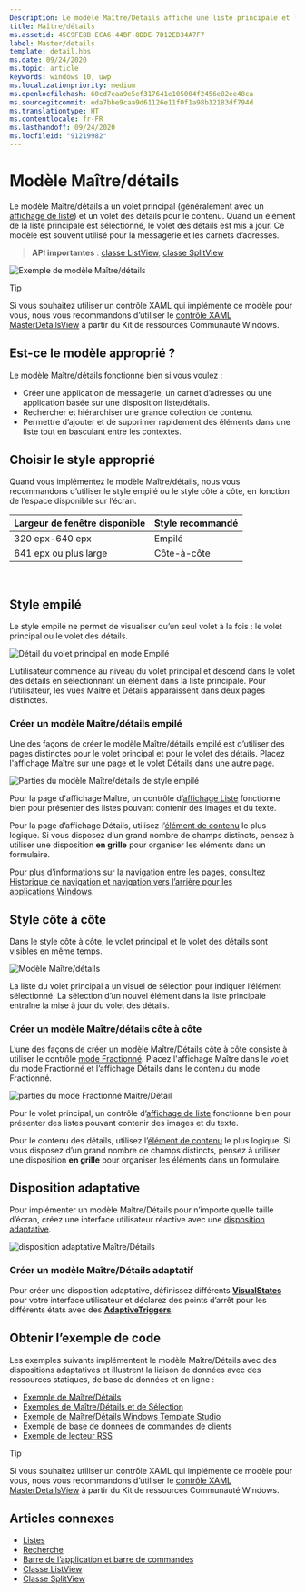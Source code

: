 ```yaml
---
Description: Le modèle Maître/Détails affiche une liste principale et les détails de l’élément actuellement sélectionné. Ce modèle est souvent utilisé pour les listes/carnets d’adresse de messagerie et de contacts.
title: Maître/détails
ms.assetid: 45C9FE8B-ECA6-44BF-8DDE-7D12ED34A7F7
label: Master/details
template: detail.hbs
ms.date: 09/24/2020
ms.topic: article
keywords: windows 10, uwp
ms.localizationpriority: medium
ms.openlocfilehash: 60cd7eaa9e5ef317641e105004f2456e82ee48ca
ms.sourcegitcommit: eda7bbe9caa9d61126e11f0f1a98b12183df794d
ms.translationtype: HT
ms.contentlocale: fr-FR
ms.lasthandoff: 09/24/2020
ms.locfileid: "91219982"
---
```

# <a name="masterdetails-pattern"></a>Modèle Maître/détails

 

Le modèle Maître/détails a un volet principal (généralement avec un [affichage de liste](lists.md)) et un volet des détails pour le contenu. Quand un élément de la liste principale est sélectionné, le volet des détails est mis à jour. Ce modèle est souvent utilisé pour la messagerie et les carnets d’adresses.

> **API importantes** : [classe ListView](/uwp/api/Windows.UI.Xaml.Controls.ListView), [classe SplitView](/uwp/api/windows.ui.xaml.controls.splitview)

![Exemple de modèle Maître/détails](images/HIGSecOne_MasterDetail.png)

> [!TIP]
> Si vous souhaitez utiliser un contrôle XAML qui implémente ce modèle pour vous, nous vous recommandons d’utiliser le [contrôle XAML MasterDetailsView](/windows/communitytoolkit/controls/masterdetailsview) à partir du Kit de ressources Communauté Windows.

## <a name="is-this-the-right-pattern"></a>Est-ce le modèle approprié ?

Le modèle Maître/détails fonctionne bien si vous voulez :

-   Créer une application de messagerie, un carnet d’adresses ou une application basée sur une disposition liste/détails.
-   Rechercher et hiérarchiser une grande collection de contenu.
-   Permettre d’ajouter et de supprimer rapidement des éléments dans une liste tout en basculant entre les contextes.

## <a name="choose-the-right-style"></a>Choisir le style approprié

Quand vous implémentez le modèle Maître/détails, nous vous recommandons d’utiliser le style empilé ou le style côte à côte, en fonction de l’espace disponible sur l’écran.

| Largeur de fenêtre disponible | Style recommandé |
|------------------------|-------------------|
| 320 epx-640 epx        | Empilé           |
| 641 epx ou plus large       | Côte-à-côte      |

 
## <a name="stacked-style"></a>Style empilé

Le style empilé ne permet de visualiser qu’un seul volet à la fois : le volet principal ou le volet des détails.

![Détail du volet principal en mode Empilé](images/patterns-md-stacked.png)

L’utilisateur commence au niveau du volet principal et descend dans le volet des détails en sélectionnant un élément dans la liste principale. Pour l’utilisateur, les vues Maître et Détails apparaissent dans deux pages distinctes.

### <a name="create-a-stacked-masterdetails-pattern"></a>Créer un modèle Maître/détails empilé

Une des façons de créer le modèle Maître/détails empilé est d’utiliser des pages distinctes pour le volet principal et pour le volet des détails. Placez l'affichage Maître sur une page et le volet Détails dans une autre page.

![Parties du modèle Maître/détails de style empilé](images/patterns-md-stacked-parts.png)

Pour la page d'affichage Maître, un contrôle d’[affichage Liste](lists.md) fonctionne bien pour présenter des listes pouvant contenir des images et du texte. 

Pour la page d’affichage Détails, utilisez l’[élément de contenu](../layout/layout-panels.md) le plus logique. Si vous disposez d’un grand nombre de champs distincts, pensez à utiliser une disposition **en grille** pour organiser les éléments dans un formulaire.

Pour plus d’informations sur la navigation entre les pages, consultez [Historique de navigation et navigation vers l’arrière pour les applications Windows](../basics/navigation-history-and-backwards-navigation.md).

## <a name="side-by-side-style"></a>Style côte à côte

Dans le style côte à côte, le volet principal et le volet des détails sont visibles en même temps.

![Modèle Maître/détails](images/patterns-masterdetail-400x227.png)

La liste du volet principal a un visuel de sélection pour indiquer l’élément sélectionné. La sélection d’un nouvel élément dans la liste principale entraîne la mise à jour du volet des détails.

### <a name="create-a-side-by-side-masterdetails-pattern"></a>Créer un modèle Maître/détails côte à côte

L’une des façons de créer un modèle Maître/Détails côte à côte consiste à utiliser le contrôle [mode Fractionné](split-view.md). Placez l'affichage Maître dans le volet du mode Fractionné et l’affichage Détails dans le contenu du mode Fractionné.

![parties du mode Fractionné Maître/Détail](images/patterns_md_splitview_parts.png)

Pour le volet principal, un contrôle d’[affichage de liste](lists.md) fonctionne bien pour présenter des listes pouvant contenir des images et du texte.

Pour le contenu des détails, utilisez l’[élément de contenu](../layout/layout-panels.md) le plus logique. Si vous disposez d’un grand nombre de champs distincts, pensez à utiliser une disposition **en grille** pour organiser les éléments dans un formulaire.

## <a name="adaptive-layout"></a>Disposition adaptative

Pour implémenter un modèle Maître/Détails pour n’importe quelle taille d’écran, créez une interface utilisateur réactive avec une [disposition adaptative](../layout/layouts-with-xaml.md).

![disposition adaptative Maître/Détails](images/patterns_masterdetail.png)

### <a name="create-an-adaptive-masterdetails-pattern"></a>Créer un modèle Maître/Détails adaptatif
Pour créer une disposition adaptative, définissez différents [**VisualStates**](/uwp/api/windows.ui.xaml.visualstate) pour votre interface utilisateur et déclarez des points d’arrêt pour les différents états avec des [**AdaptiveTriggers**](/uwp/api/Windows.UI.Xaml.AdaptiveTrigger).

## <a name="get-the-sample-code"></a>Obtenir l’exemple de code

Les exemples suivants implémentent le modèle Maître/Détails avec des dispositions adaptatives et illustrent la liaison de données avec des ressources statiques, de base de données et en ligne : 
- [Exemple de Maître/Détails](https://github.com/Microsoft/Windows-universal-samples/tree/master/Samples/XamlMasterDetail) 
- [Exemples de Maître/Détails et de Sélection](https://github.com/Microsoft/Windows-universal-samples/tree/master/Samples/XamlListView)
- [Exemple de Maître/Détails Windows Template Studio](https://github.com/Microsoft/WindowsTemplateStudio/tree/master/templates/Uwp/Pages/MasterDetail)
- [Exemple de base de données de commandes de clients](https://github.com/Microsoft/Windows-appsample-customers-orders-database)
- [Exemple de lecteur RSS](https://github.com/Microsoft/Windows-appsample-rssreader)

> [!TIP]
> Si vous souhaitez utiliser un contrôle XAML qui implémente ce modèle pour vous, nous vous recommandons d’utiliser le [contrôle XAML MasterDetailsView](/windows/communitytoolkit/controls/masterdetailsview) à partir du Kit de ressources Communauté Windows.

## <a name="related-articles"></a>Articles connexes

- [Listes](lists.md)
- [Recherche](search.md)
- [Barre de l’application et barre de commandes](app-bars.md)
- [Classe ListView](/uwp/api/Windows.UI.Xaml.Controls.ListView)
- [Classe SplitView](/uwp/api/windows.ui.xaml.controls.splitview)
